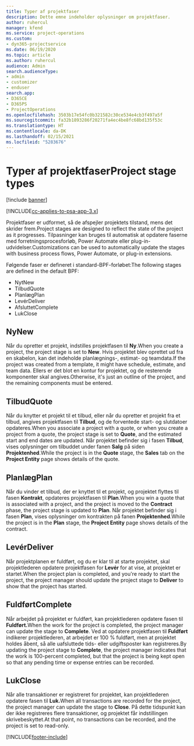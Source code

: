```yaml
---
title: Typer af projektfaser
description: Dette emne indeholder oplysninger om projektfaser.
author: ruhercul
manager: kfend
ms.service: project-operations
ms.custom:
- dyn365-projectservice
ms.date: 06/19/2020
ms.topic: article
ms.author: ruhercul
audience: Admin
search.audienceType:
- admin
- customizer
- enduser
search.app:
- D365CE
- D365PS
- ProjectOperations
ms.openlocfilehash: 3503b17e54fc0b321582c30ce534e4cb3f497a5f
ms.sourcegitcommit: fa32b1893286f20271fa4ec4be8fc68bd135f53c
ms.translationtype: HT
ms.contentlocale: da-DK
ms.lasthandoff: 02/15/2021
ms.locfileid: "5283676"
---
```

# <a name="project-stage-types"></a><span data-ttu-id="c99ab-103">Typer af projektfaser</span><span class="sxs-lookup"><span data-stu-id="c99ab-103">Project stage types</span></span> 

[!include [banner](../includes/psa-now-project-operations.md)]

[!INCLUDE[cc-applies-to-psa-app-3.x](../includes/cc-applies-to-psa-app-3x.md)]

<span data-ttu-id="c99ab-104">Projektfaser er udformet, så de afspejler projektets tilstand, mens det skrider frem.</span><span class="sxs-lookup"><span data-stu-id="c99ab-104">Project stages are designed to reflect the state of the project as it progresses.</span></span> <span data-ttu-id="c99ab-105">Tilpasninger kan bruges til automatisk at opdatere faserne med forretningsprocesforløb, Power Automate eller plug-in-udvidelser.</span><span class="sxs-lookup"><span data-stu-id="c99ab-105">Customizations can be used to automatically update the stages with business process flows, Power Automate, or plug-in extensions.</span></span>

<span data-ttu-id="c99ab-106">Følgende faser er defineret i standard-BPF-forløbet:</span><span class="sxs-lookup"><span data-stu-id="c99ab-106">The following stages are defined in the default BPF:</span></span>

- <span data-ttu-id="c99ab-107">Nyt</span><span class="sxs-lookup"><span data-stu-id="c99ab-107">New</span></span>
- <span data-ttu-id="c99ab-108">Tilbud</span><span class="sxs-lookup"><span data-stu-id="c99ab-108">Quote</span></span>
- <span data-ttu-id="c99ab-109">Planlæg</span><span class="sxs-lookup"><span data-stu-id="c99ab-109">Plan</span></span>
- <span data-ttu-id="c99ab-110">Levér</span><span class="sxs-lookup"><span data-stu-id="c99ab-110">Deliver</span></span>
- <span data-ttu-id="c99ab-111">Afsluttet</span><span class="sxs-lookup"><span data-stu-id="c99ab-111">Complete</span></span>
- <span data-ttu-id="c99ab-112">Luk</span><span class="sxs-lookup"><span data-stu-id="c99ab-112">Close</span></span> 

## <a name="new"></a><span data-ttu-id="c99ab-113">Ny</span><span class="sxs-lookup"><span data-stu-id="c99ab-113">New</span></span>

<span data-ttu-id="c99ab-114">Når du opretter et projekt, indstilles projektfasen til **Ny**.</span><span class="sxs-lookup"><span data-stu-id="c99ab-114">When you create a project, the project stage is set to **New**.</span></span> <span data-ttu-id="c99ab-115">Hvis projektet blev oprettet ud fra en skabelon, kan det indeholde planlægnings-, estimat- og teamdata.</span><span class="sxs-lookup"><span data-stu-id="c99ab-115">If the project was created from a template, it might have schedule, estimate, and team data.</span></span> <span data-ttu-id="c99ab-116">Ellers er det blot en kontur for projektet, og de resterende komponenter skal angives.</span><span class="sxs-lookup"><span data-stu-id="c99ab-116">Otherwise, it's just an outline of the project, and the remaining components must be entered.</span></span>

## <a name="quote"></a><span data-ttu-id="c99ab-117">Tilbud</span><span class="sxs-lookup"><span data-stu-id="c99ab-117">Quote</span></span>

<span data-ttu-id="c99ab-118">Når du knytter et projekt til et tilbud, eller når du opretter et projekt fra et tilbud, angives projektfasen til **Tilbud**, og de forventede start- og slutdatoer opdateres.</span><span class="sxs-lookup"><span data-stu-id="c99ab-118">When you associate a project with a quote, or when you create a project from a quote, the project stage is set to **Quote**, and the estimated start and end dates are updated.</span></span> <span data-ttu-id="c99ab-119">Når projektet befinder sig i fasen **Tilbud**, vises oplysninger om tilbuddet under fanen **Salg** på siden **Projektenhed**.</span><span class="sxs-lookup"><span data-stu-id="c99ab-119">While the project is in the **Quote** stage, the **Sales** tab on the **Project Entity** page shows details of the quote.</span></span>

## <a name="plan"></a><span data-ttu-id="c99ab-120">Planlæg</span><span class="sxs-lookup"><span data-stu-id="c99ab-120">Plan</span></span>

<span data-ttu-id="c99ab-121">Når du vinder et tilbud, der er knyttet til et projekt, og projektet flyttes til fasen **Kontrakt**, opdateres projektfasen til **Plan**.</span><span class="sxs-lookup"><span data-stu-id="c99ab-121">When you win a quote that is associated with a project, and the project is moved to the **Contract** phase, the project stage is updated to **Plan**.</span></span> <span data-ttu-id="c99ab-122">Når projektet befinder sig i fasen **Plan**, vises oplysninger om kontrakten på fanen **Projektenhed**.</span><span class="sxs-lookup"><span data-stu-id="c99ab-122">While the project is in the **Plan** stage, the **Project Entity** page shows details of the contract.</span></span>

## <a name="deliver"></a><span data-ttu-id="c99ab-123">Levér</span><span class="sxs-lookup"><span data-stu-id="c99ab-123">Deliver</span></span>

<span data-ttu-id="c99ab-124">Når projektplanen er fuldført, og du er klar til at starte projektet, skal projektlederen opdatere projektfasen for **Levér** for at vise, at projektet er startet.</span><span class="sxs-lookup"><span data-stu-id="c99ab-124">When the project plan is completed, and you're ready to start the project, the project manager should update the project stage to **Deliver** to show that the project has started.</span></span>

## <a name="complete"></a><span data-ttu-id="c99ab-125">Fuldført</span><span class="sxs-lookup"><span data-stu-id="c99ab-125">Complete</span></span> 

<span data-ttu-id="c99ab-126">Når arbejdet på projektet er fuldført, kan projektlederen opdatere fasen til **Fuldført.**</span><span class="sxs-lookup"><span data-stu-id="c99ab-126">When the work for the project is completed, the project manager can update the stage to **Complete**.</span></span> <span data-ttu-id="c99ab-127">Ved at opdatere projektfasen til **Fuldført** indikerer projektlederen, at arbejdet er 100 % fuldført, men at projektet holdes åbent, så alle uafsluttede tids- eller udgiftsposter kan registreres.</span><span class="sxs-lookup"><span data-stu-id="c99ab-127">By updating the project stage to **Complete**, the project manager indicates that the work is 100-percent completed, but that the project is being kept open so that any pending time or expense entries can be recorded.</span></span>

## <a name="close"></a><span data-ttu-id="c99ab-128">Luk</span><span class="sxs-lookup"><span data-stu-id="c99ab-128">Close</span></span>

<span data-ttu-id="c99ab-129">Når alle transaktioner er registreret for projektet, kan projektlederen opdatere fasen til **Luk.**</span><span class="sxs-lookup"><span data-stu-id="c99ab-129">When all transactions are recorded for the project, the project manager can update the stage to **Close**.</span></span> <span data-ttu-id="c99ab-130">På dette tidspunkt kan der ikke registreres flere transaktioner, og projektet får indstillingen skrivebeskyttet.</span><span class="sxs-lookup"><span data-stu-id="c99ab-130">At that point, no transactions can be recorded, and the project is set to read-only.</span></span>


[!INCLUDE[footer-include](../includes/footer-banner.md)]